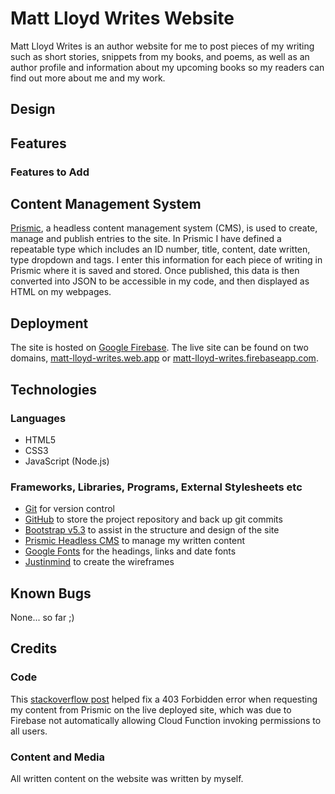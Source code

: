 # Matt Lloyd Writes Website

Matt Lloyd Writes is an author website for me to post pieces of my writing such as short stories, snippets from my books, and poems, as well as an author profile and information about my upcoming books so my readers can find out more about me and my work.

## Design

## Features

### Features to Add

## Content Management System

[Prismic](https://prismic.io/), a headless content management system (CMS), is used to create, manage and publish entries to the site. In Prismic I have defined a repeatable type which includes an ID number, title, content, date written, type dropdown and tags. I enter this information for each piece of writing in Prismic where it is saved and stored. Once published, this data is then converted into JSON to be accessible in my code, and then displayed as HTML on my webpages.

## Deployment

The site is hosted on [Google Firebase](https://firebase.google.com/). The live site can be found on two domains, [matt-lloyd-writes.web.app](https://matt-lloyd-writes.web.app/) or [matt-lloyd-writes.firebaseapp.com](https://matt-lloyd-writes.firebaseapp.com/).

## Technologies

### Languages

- HTML5
- CSS3
- JavaScript (Node.js)

### Frameworks, Libraries, Programs, External Stylesheets etc

- [Git](https://git-scm.com/) for version control
- [GitHub](https://github.com/) to store the project repository and back up git commits
- [Bootstrap v5.3](https://getbootstrap.com/docs/5.3/getting-started/introduction/) to assist in the structure and design of the site
- [Prismic Headless CMS](https://prismic.io/) to manage my written content
- [Google Fonts](https://fonts.google.com/) for the headings, links and date fonts
- [Justinmind](https://www.justinmind.com/) to create the wireframes

## Known Bugs

None... so far ;)

## Credits

### Code

This [stackoverflow post](https://stackoverflow.com/questions/60237167/firebase-functions-https-403-forbidden/69158098#69158098) helped fix a 403 Forbidden error when requesting my content from Prismic on the live deployed site, which was due to Firebase not automatically allowing Cloud Function invoking permissions to all users.

### Content and Media

All written content on the website was written by myself.

